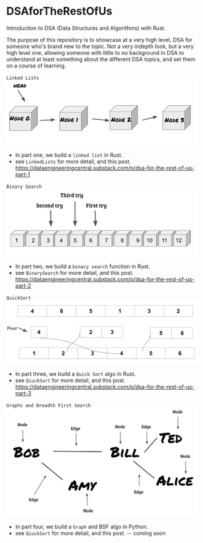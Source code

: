 # DSAforTheRestOfUs
Introduction to DSA (Data Structures and Algorithms) with Rust.

The purpose of this repository is to showcase at a very high level, DSA for someone who's brand
new to the topic. Not a very indepth look, but a very high level one, allowing someone
with little to no background in DSA to understand at least something about the different
DSA topics, and set them on a course of learning.

`Linked Lists`
![alt text](https://github.com/danielbeach/DSAFORTHERESTOFUS/blob/main/imgs/linkedlist.png?raw=true)
- In part one, we build a `linked list` in Rust.
- see `LinkedLists` for more detail, and this post. https://dataengineeringcentral.substack.com/p/dsa-for-the-rest-of-us-part-1

`Binary Search`
![alt text](https://github.com/danielbeach/DSAFORTHERESTOFUS/blob/main/imgs/binarysearch.webp?raw=true)
- In part two, we build a `binary search` function in Rust.
- see `BinarySearch` for more detail, and this post. https://dataengineeringcentral.substack.com/p/dsa-for-the-rest-of-us-part-2

`QuickSort`
![alt text](https://github.com/danielbeach/DSAFORTHERESTOFUS/blob/main/imgs/QuickSort.png?raw=true)
- In part three, we build a `Quick Sort` algo in Rust.
- see `QiuckSort` for more detail, and this post. https://dataengineeringcentral.substack.com/p/dsa-for-the-rest-of-us-part-3

`Graphs and Breadth First Search`
![alt text](https://github.com/danielbeach/DSAFORTHERESTOFUS/blob/main/imgs/graph.webp?raw=true)
- In part four, we build a `Graph` and BSF algo in Python.
- see `QiuckSort` for more detail, and this post. -- coming soon
